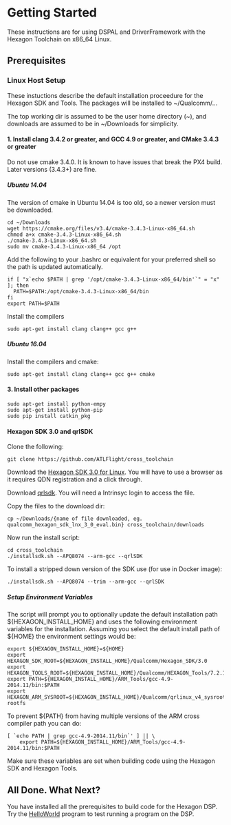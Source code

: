 # Getting Started

These instructions are for using DSPAL and DriverFramework with the Hexagon Toolchain on x86_64 Linux.

## Prerequisites

### Linux Host Setup

These instuctions describe the default installation proceedure for the Hexagon SDK and Tools.
The packages will be installed to ~/Qualcomm/...

The top working dir is assumed to be the user home directory (~), and downloads are assumed to be in
~/Downloads for simplicity.

#### 1. Install clang 3.4.2 or greater, and GCC 4.9 or greater, and CMake 3.4.3 or greater

Do not use cmake 3.4.0. It is known to have issues that break the PX4 build. Later versions (3.4.3+) are fine.

##### Ubuntu 14.04

The version of cmake in Ubuntu 14.04 is too old, so a newer version must be downloaded.

```
cd ~/Downloads
wget https://cmake.org/files/v3.4/cmake-3.4.3-Linux-x86_64.sh
chmod a+x cmake-3.4.3-Linux-x86_64.sh
./cmake-3.4.3-Linux-x86_64.sh
sudo mv cmake-3.4.3-Linux-x86_64 /opt
```

Add the following to your .bashrc or equivalent for your preferred shell so the path is
updated automatically.

```
if [ "x`echo $PATH | grep '/opt/cmake-3.4.3-Linux-x86_64/bin'`" = "x" ]; then
  PATH=$PATH:/opt/cmake-3.4.3-Linux-x86_64/bin
fi
export PATH=$PATH
```

Install the compilers

```
sudo apt-get install clang clang++ gcc g++ 
```

##### Ubuntu 16.04

Install the compilers and cmake:

```
sudo apt-get install clang clang++ gcc g++ cmake 
```

#### 3. Install other packages

```
sudo apt-get install python-empy
sudo apt-get install python-pip
sudo pip install catkin_pkg
```

#### Hexagon SDK 3.0 and qrlSDK

Clone the following:
```
git clone https://github.com/ATLFlight/cross_toolchain
```

Download the [Hexagon SDK 3.0 for Linux](https://developer.qualcomm.com/download/hexagon/hexagon-sdk-v3-linux.bin). You will have to use a browser as it requires QDN registration and a click through.

Download [qrlsdk](http://support.intrinsyc.com/attachments/download/1011/qrlSDK.tgz). You will need a Intrinsyc login to access the file.

Copy the files to the download dir:
```
cp ~/Downloads/{name of file downloaded, eg. qualcomm_hexagon_sdk_lnx_3_0_eval.bin} cross_toolchain/downloads
```

Now run the install script:
```
cd cross_toolchain
./installsdk.sh --APQ8074 --arm-gcc --qrlSDK
```

To install a stripped down version of the SDK use (for use in Docker image):
```
./installsdk.sh --APQ8074 --trim --arm-gcc --qrlSDK
```

##### Setup Environment Variables
The script will prompt you to optionally update the default installation path ${HEXAGON_INSTALL_HOME} and uses the following environment variables for the installation.
Assuming you select the default install path of ${HOME} the environment settings would be:
```
export ${HEXAGON_INSTALL_HOME}=${HOME}
export HEXAGON_SDK_ROOT=${HEXAGON_INSTALL_HOME}/Qualcomm/Hexagon_SDK/3.0
export HEXAGON_TOOLS_ROOT=${HEXAGON_INSTALL_HOME}/Qualcomm/HEXAGON_Tools/7.2.12/Tools
export PATH=${HEXAGON_INSTALL_HOME}/ARM_Tools/gcc-4.9-2014.11/bin:$PATH
export HEXAGON_ARM_SYSROOT=${HEXAGON_INSTALL_HOME}/Qualcomm/qrlinux_v4_sysroot/merged-rootfs
```

To prevent ${PATH} from having multiple versions of the ARM cross compiler path you can do:

```
[ `echo PATH | grep gcc-4.9-2014.11/bin`' ] || \
 	export PATH=${HEXAGON_INSTALL_HOME}/ARM_Tools/gcc-4.9-2014.11/bin:$PATH
```

Make sure these variables are set when building code using the Hexagon SDK and Hexagon Tools.

## All Done. What Next?

You have installed all the prerequisites to build code for the Hexagon DSP. Try the [HelloWorld](HelloWorld.md)
program to test running a program on the DSP.
